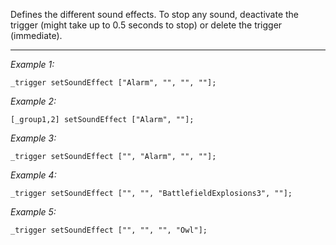 Defines the different sound effects. To stop any sound, deactivate the trigger (might take up to 0.5 seconds to stop) or delete the trigger (immediate).


---
*Example 1:*
```sqf
_trigger setSoundEffect ["Alarm", "", "", ""];
```

*Example 2:*
```sqf
[_group1,2] setSoundEffect ["Alarm", ""];
```

*Example 3:*
```sqf
_trigger setSoundEffect ["", "Alarm", "", ""];
```

*Example 4:*
```sqf
_trigger setSoundEffect ["", "", "BattlefieldExplosions3", ""];
```

*Example 5:*
```sqf
_trigger setSoundEffect ["", "", "", "Owl"];
```